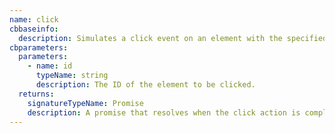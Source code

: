 ```yaml
---
name: click
cbbaseinfo:
  description: Simulates a click event on an element with the specified ID.
cbparameters:
  parameters:
    - name: id
      typeName: string
      description: The ID of the element to be clicked.
  returns:
    signatureTypeName: Promise
    description: A promise that resolves when the click action is complete.
---
```

<CBBaseInfo/> 
 <CBParameters/>